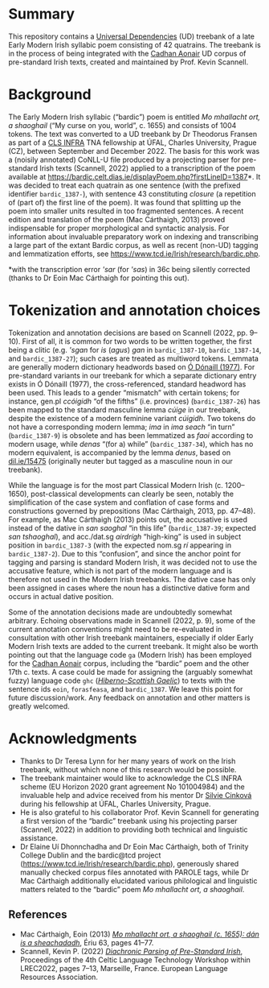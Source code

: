# Summary

This repository contains a [Universal Dependencies](https://universaldependencies.org/) (UD) treebank of a late Early Modern Irish syllabic poem consisting of 42 quatrains. The treebank is in the process of being integrated with the [Cadhan Aonair](https://github.com/UniversalDependencies/UD_Irish-Cadhan) UD corpus of pre-standard Irish texts, created and maintained by Prof. Kevin Scannell.

# Background

The Early Modern Irish syllabic (“bardic”) poem is entitled <em>Mo mhallacht ort, a shaoghail</em> (“My curse on you, world”, c. 1655) and consists of 1004 tokens. The text was converted to a UD treebank by Dr Theodorus Fransen as part of a [CLS INFRA](https://clsinfra.io/) TNA fellowship at ÚFAL, Charles University, Prague (CZ), between September and December 2022. The basis for this work was a (noisily annotated) CoNLL-U file produced by a projecting parser for pre-standard Irish texts (Scannell, 2022) applied to a transcription of the poem available at https://bardic.celt.dias.ie/displayPoem.php?firstLineID=1387*. It was decided to treat each quatrain as one sentence (with the prefixed identifier `bardic_1387-`), with sentence 43 constituting _closure_ (a repetition of (part of) the first line of the poem). It was found that splitting up the poem into smaller units resulted in too fragmented sentences. A recent edition and translation of the poem (Mac Cárthaigh, 2013) proved indispensable for proper morphological and syntactic analysis. For information about invaluable preparatory work on indexing and transcribing a large part of the extant Bardic corpus, as well as recent (non-UD) tagging and lemmatization efforts, see https://www.tcd.ie/Irish/research/bardic.php.

*with the transcription error _'sar_ (for _'sas_) in 36c being silently corrected (thanks to Dr Eoin Mac Cárthaigh for pointing this out).
# Tokenization and annotation choices

Tokenization and annotation decisions are based on Scannell (2022, pp. 9–10). First of all, it is common for two words to be written together, the first being a clitic (e.g. _'sgan_ for _is_ (_agus_) _gan_ in `bardic_1387-10`, `bardic_1387-14`, and `bardic_1387-27`); such cases are treated as multiword tokens. Lemmata are generally modern dictionary headwords based on [Ó Dónaill (1977)](https://www.teanglann.ie/en/fgb/). For pre-standard variants in our treebank for which a separate dictionary entry exists in Ó Dónaill (1977), the cross-referenced, standard headword has been used. This leads to a gender “mismatch” with certain tokens; for instance, gen.pl _ccóigidh_ “of the fifths” (i.e. provinces) (`bardic_1387-26`) has been mapped to the standard masculine lemma _cúige_ in our treebank, despite the existence of a modern feminine variant _cúigidh_. Two tokens do not have a corresponding modern lemma; _ima_ in _ima seach_ “in turn” (`bardic_1387-9`) is obsolete and has been lemmatized as _faoi_ according to modern usage, while _denas_ “(for a) while” (`bardic_1387-34`), which has no modern equivalent, is accompanied by the lemma _denus_, based on [dil.ie/15475](https://dil.ie/15475) (originally neuter but tagged as a masculine noun in our treebank).

While the language is for the most part Classical Modern Irish (c. 1200–1650), post-classical developments can clearly be seen, notably the simplification of the case system and conflation of case forms and constructions governed by prepositions (Mac Cárthaigh, 2013, pp. 47–48). For example, as Mac Cárthaigh (2013) points out, the accusative is used instead of the dative in _san saoghal_ “in this life” (`bardic_1387-39`; expected _san tshaoghal_), and acc./dat.sg _airdrígh_ “high-king” is used in subject position in `bardic_1387-3` (with the expected nom.sg _rí_ appearing in `bardic_1387-2`). Due to this “confusion”, and since the anchor point for tagging and parsing is standard Modern Irish, it was decided not to use the accusative feature, which is not part of the modern language and is therefore not used in the Modern Irish treebanks. The dative case has only been assigned in cases where the noun has a distinctive dative form and occurs in actual dative position.

Some of the annotation decisions made are undoubtedly somewhat arbitrary. Echoing observations made in Scannell (2022, p. 9), some of the current annotation conventions might need to be re-evaluated in consultation with other Irish treebank maintainers, especially if older Early Modern Irish texts are added to the current treebank. It might also be worth pointing out that the language code `ga` (Modern Irish) has been employed for the [Cadhan Aonair](https://github.com/UniversalDependencies/UD_Irish-Cadhan) corpus, including the “bardic” poem and the other 17th c. texts. A case could be made for assigning the (arguably somewhat fuzzy) language code `ghc` ([<em>Hiberno-Scottish Gaelic</em>](https://iso639-3.sil.org/code/ghc)) to texts with the sentence ids `eoin`, `forasfeasa`, and `bardic_1387`. We leave this point for future discussion/work. Any feedback on annotation and other matters is greatly welcomed.

# Acknowledgments

* Thanks to Dr Teresa Lynn for her many years of work on the Irish treebank,
without which none of this research would be possible.
* The treebank maintainer would like to acknowledge the CLS INFRA scheme (EU Horizon 2020 grant agreement No 101004984) and the invaluable help and advice received from his mentor Dr [Silvie Cinková](https://ufal.mff.cuni.cz/silvie-cinkova) during his fellowship at ÚFAL, Charles University, Prague. 
* He is also grateful to his collaborator Prof. Kevin Scannell for generating a first version of the “bardic” treebank using his projecting parser (Scannell, 2022) in addition to providing both technical and linguistic assistance. 
* Dr Elaine Uí Dhonnchadha and Dr Eoin Mac Cárthaigh, both of Trinity College Dublin and the bardic@tcd project (https://www.tcd.ie/Irish/research/bardic.php), generously shared manually checked corpus files annotated with PAROLE tags, while Dr Mac Cárthaigh additionally elucidated various philological and linguistic matters related to the “bardic” poem _Mo mhallacht ort, a shaoghail_.

## References

* Mac Cárthaigh, Eoin (2013) [_Mo mhallacht ort, a shaoghail (c. 1655): dán is a sheachadadh_](https://www.jstor.org/stable/42910163), Ériu 63, pages 41–77.
* Scannell, Kevin P. (2022) [_Diachronic Parsing of Pre-Standard Irish_](https://aclanthology.org/2022.cltw-1.2/), Proceedings of the 4th Celtic Language Technology Workshop within LREC2022, pages 7–13, Marseille, France. European Language Resources Association.

